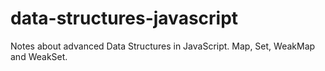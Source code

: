 # data-structures-javascript
Notes about advanced Data Structures in JavaScript. Map, Set, WeakMap and WeakSet.
